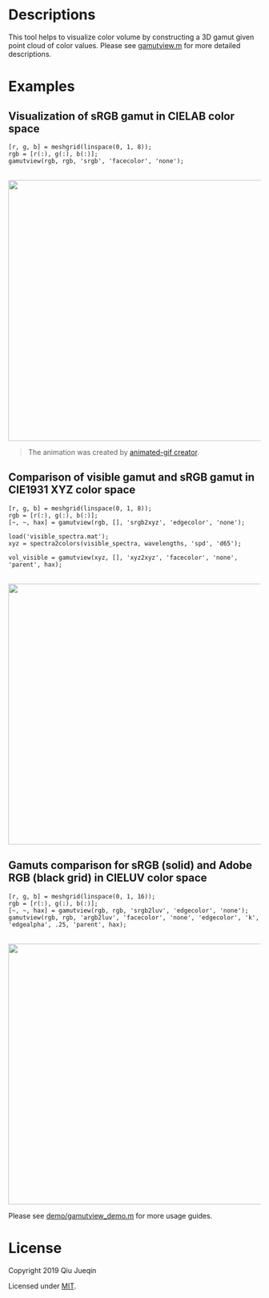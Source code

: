 # Descriptions

This tool helps to visualize color volume by constructing a 3D gamut given point cloud of color values. Please see [gamutview.m](gamutview.m) for more detailed descriptions.


# Examples

## Visualization of sRGB gamut in CIELAB color space

```
[r, g, b] = meshgrid(linspace(0, 1, 8));
rgb = [r(:), g(:), b(:)];
gamutview(rgb, rgb, 'srgb', 'facecolor', 'none');
```

<br>

<img src="screenshots/example1.gif" width="520">

<br>

> The animation was created by [animated-gif creator](https://www.mathworks.com/matlabcentral/fileexchange/28766-animated-gif-creator).


## Comparison of visible gamut and sRGB gamut in CIE1931 XYZ color space

```
[r, g, b] = meshgrid(linspace(0, 1, 8));
rgb = [r(:), g(:), b(:)];
[~, ~, hax] = gamutview(rgb, [], 'srgb2xyz', 'edgecolor', 'none');

load('visible_spectra.mat');
xyz = spectra2colors(visible_spectra, wavelengths, 'spd', 'd65');

vol_visible = gamutview(xyz, [], 'xyz2xyz', 'facecolor', 'none', 'parent', hax);
```

<br>

<img src="screenshots/example2.gif" width="520">

<br>


## Gamuts comparison for sRGB (solid) and Adobe RGB (black grid) in CIELUV color space

```
[r, g, b] = meshgrid(linspace(0, 1, 16));
rgb = [r(:), g(:), b(:)];
[~, ~, hax] = gamutview(rgb, rgb, 'srgb2luv', 'edgecolor', 'none');
gamutview(rgb, rgb, 'argb2luv', 'facecolor', 'none', 'edgecolor', 'k', 'edgealpha', .25, 'parent', hax);
```

<br>

<img src="screenshots/example3.gif" width="520">

<br>

Please see [demo/gamutview_demo.m](demo/gamutview_demo.m) for more usage guides.


# License

Copyright 2019 Qiu Jueqin

Licensed under [MIT](http://opensource.org/licenses/MIT).